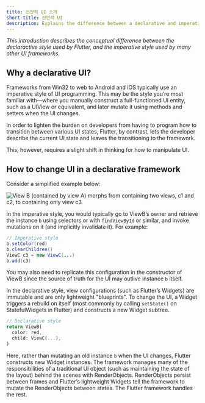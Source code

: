 ```yaml
---
title: 선언적 UI 소개
short-title: 선언적 UI
description: Explains the difference between a declarative and imperative programming style.
---
```


_This introduction describes the conceptual difference between the
declaractive style used by Flutter, and the imperative style used by
many other UI frameworks._

## Why a declarative UI? 

Frameworks from Win32 to web to Android and iOS typically use an imperative
style of UI programming. This may be the style you’re most familiar
with&mdash;where you manually construct a full-functioned UI entity,
such as a UIView or equivalent, and later mutate it using methods and
setters when the UI changes. 

In order to lighten the burden on developers from having to program how to
transition between various UI states, Flutter, by contrast,
lets the developer describe the current UI state and leaves the
transitioning to the framework. 

This, however, requires a slight shift in thinking for how to manipulate UI.

## How to change UI in a declarative framework

Consider a simplified example below:

<img src="/images/declarativeUIchanges.png" alt="View B (contained by view A) morphs from containing two views, c1 and c2, to containing only view c3">

In the imperative style, you would typically go to ViewB’s owner
and retrieve the instance `b` using selectors or with `findViewById` or similar,
and invoke mutations on it (and implicitly invalidate it). For example:

<!-- skip -->
```java
// Imperative style
b.setColor(red)
b.clearChildren()
ViewC c3 = new ViewC(...)
b.add(c3)
```

You may also need to replicate this configuration in the constructor of
ViewB since the source of truth for the UI may outlive instance `b` itself.

In the declarative style, view configurations (such as Flutter’s Widgets)
are immutable and are only lightweight "blueprints". To change the UI,
a Widget triggers a rebuild on itself (most commonly by calling `setState()`
on StatefulWidgets in Flutter) and constructs a new Widget subtree. 

<!-- skip -->
```dart
// Declarative style
return ViewB(
  color: red,
  child: ViewC(...),
)
```

Here, rather than mutating an old instance `b` when the UI changes,
Flutter constructs new Widget instances. The framework manages many of the
responsibilities of a traditional UI object (such as maintaining the
state of the layout) behind the scenes with RenderObjects.
RenderObjects persist between frames and Flutter’s lightweight Widgets
tell the framework to mutate the RenderObjects between states. 
The Flutter framework handles the rest.

